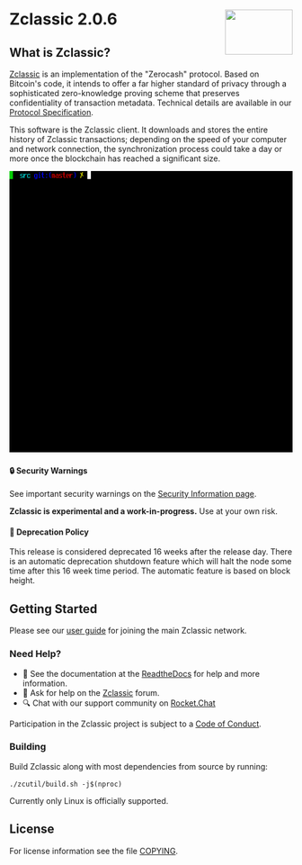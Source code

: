 Zclassic 2.0.6
<img align="right" width="120" height="80" src="doc/imgs/logo.png">
===========

What is Zclassic?
--------------

[Zclassic](https://z.cash/) is an implementation of the "Zerocash" protocol.
Based on Bitcoin's code, it intends to offer a far higher standard of privacy
through a sophisticated zero-knowledge proving scheme that preserves
confidentiality of transaction metadata. Technical details are available
in our [Protocol Specification](https://github.com/zclassic/zips/raw/master/protocol/protocol.pdf).

This software is the Zclassic client. It downloads and stores the entire history
of Zclassic transactions; depending on the speed of your computer and network
connection, the synchronization process could take a day or more once the
blockchain has reached a significant size.

<p align="center">
  <img src="doc/imgs/zclassicd_screen.gif" height="500">
</p>

#### :lock: Security Warnings

See important security warnings on the
[Security Information page](https://z.cash/support/security/).

**Zclassic is experimental and a work-in-progress.** Use at your own risk.

####  :ledger: Deprecation Policy

This release is considered deprecated 16 weeks after the release day. There
is an automatic deprecation shutdown feature which will halt the node some
time after this 16 week time period. The automatic feature is based on block
height.

## Getting Started

Please see our [user guide](https://zclassic.readthedocs.io/en/latest/rtd_pages/rtd_docs/user_guide.html) for joining the main Zclassic network.

### Need Help?

* :blue_book: See the documentation at the [ReadtheDocs](https://zclassic.readthedocs.io)
  for help and more information.
* :incoming_envelope: Ask for help on the [Zclassic](https://forum.z.cash/) forum.
* :mag: Chat with our support community on [Rocket.Chat](https://chat.zclassiccommunity.com/channel/user-support)

Participation in the Zclassic project is subject to a
[Code of Conduct](code_of_conduct.md).

### Building

Build Zclassic along with most dependencies from source by running:

```
./zcutil/build.sh -j$(nproc)
```

Currently only Linux is officially supported.

License
-------

For license information see the file [COPYING](COPYING).
